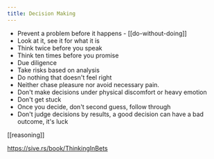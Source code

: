 ```yaml
---
title: Decision Making 
---
```


- Prevent a problem before it happens - [[do-without-doing]]
- Look at it, see it for what it is
- Think twice before you speak
- Think ten times before you promise
- Due diligence
- Take risks based on analysis  
- Do nothing that doesn't feel right
- Neither chase pleasure nor avoid necessary pain.
- Don't make decisions under physical discomfort or heavy emotion
- Don't get stuck
- Once you decide, don't second guess, follow through 
- Don't judge decisions by results, a good decision can have a bad outcome, it's luck 

[[reasoning]]

<https://sive.rs/book/ThinkingInBets>